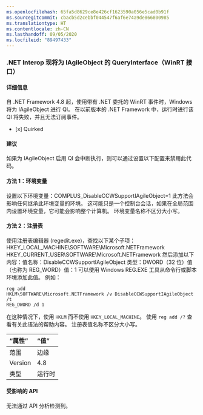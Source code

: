 ```yaml
---
ms.openlocfilehash: 65fa5d8629ce8e426cf1623590a056e5cad0b91f
ms.sourcegitcommit: cbacb5d2cebbf044547f6af6e74a9de866800985
ms.translationtype: HT
ms.contentlocale: zh-CN
ms.lasthandoff: 09/05/2020
ms.locfileid: "89497433"
---
```

### <a name="net-interop-will-now-queryinterface-for-iagileobject-a-winrt-interface"></a>.NET Interop 现将为 IAgileObject 的 QueryInterface（WinRT 接口）

#### <a name="details"></a>详细信息

自 .NET Framework 4.8 起，使用带有 .NET 委托的 WinRT 事件时，Windows 将为 IAgileObject 进行 QI。  在以前版本的 .NET Framework 中，运行时进行该 QI 将失败，并且无法订阅事件。<ul><li>[x] Quirked</li></ul>

#### <a name="suggestion"></a>建议

如果为 IAgileObject 启用 QI 会中断执行，则可以通过设置以下配置来禁用此代码。 <h4>方法 1：环境变量</h4> 设置以下环境变量：COMPLUS_DisableCCWSupportIAgileObject=1 此方法会影响任何继承此环境变量的环境。 这可能只是一个控制台会话，如果在全局范围内设置环境变量，它可能会影响整个计算机。 环境变量名称不区分大小写。 <h4>方法 2：注册表</h4> 使用注册表编辑器 (regedit.exe)，查找以下某个子项：HKEY_LOCAL_MACHINE\SOFTWARE\Microsoft.NETFramework HKEY_CURRENT_USER\SOFTWARE\Microsoft.NETFramework 然后添加以下内容：值名称：DisableCCWSupportIAgileObject 类型：DWORD（32 位）值（也称为 REG_WORD）值：1 可以使用 Windows REG.EXE 工具从命令行或脚本环境添加此值。 例如：<pre><code class="lang-console">reg add HKLM\SOFTWARE\Microsoft\.NETFramework /v DisableCCWSupportIAgileObject /t REG_DWORD /d 1&#13;&#10;</code></pre>在这种情况下，使用 <code>HKLM</code> 而不使用 <code>HKEY_LOCAL_MACHINE</code>。 使用 <code>reg add /?</code> 查看有关此语法的帮助内容。 注册表值名称不区分大小写。

| “属性”    | “值”       |
|:--------|:------------|
| 范围   |边缘|
|Version|4.8|
|类型|运行时|

#### <a name="affected-apis"></a>受影响的 API

无法通过 API 分析检测到。

<!--

#### Affected APIs

Not detectable via API analysis.

-->
